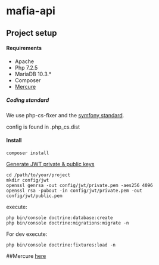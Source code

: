 # mafia-api
## Project setup
#### Requirements
- Apache
- Php 7.2.5
- MariaDB 10.3.*
- Composer
- [Mercure](https://github.com/dunglas/mercure/releases)

##### Coding standard
We use php-cs-fixer and the [symfony standard](https://symfony.com/doc/master/contributing/code/standards.html).

config is found in .php_cs.dist

#### Install
```
composer install
```

[Generate JWT private & public keys](https://github.com/lexik/LexikJWTAuthenticationBundle/blob/master/Resources/doc/index.md#installation) 

```
cd /path/to/your/project
mkdir config/jwt
openssl genrsa -out config/jwt/private.pem -aes256 4096
openssl rsa -pubout -in config/jwt/private.pem -out config/jwt/public.pem
```

execute:
```
php bin/console doctrine:database:create
php bin/console doctrine:migrations:migrate -n
```

For dev execute:
```
php bin/console doctrine:fixtures:load -n
```

##Mercure
[here](./MERCURE.md)
